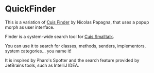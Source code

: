 # QuickFinder

This is a variation of [Cuis Finder](https://github.com/npapagna/cuis-finder) by Nicolas Papagna, that uses a popup morph as user interface.

Finder is a system-wide search tool for [Cuis Smalltalk](https://cuis-smalltalk.github.io/Cuis-Website/).

You can use it to search for classes, methods, senders, implementors, system categories... you name it!

It is inspired by Pharo's Spotter and the search feature provided by JetBrains tools, such as IntelliJ IDEA.
